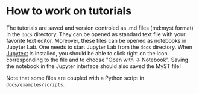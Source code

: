# How to work on tutorials

The tutorials are saved and version controled as .md files (md:myst format) in
the `docs` directory. They can be opened as standard text file with your
favorite text editor. Moreover, these files can be opened as notebooks in
Jupyter Lab. One needs to start Jupyter Lab from the `docs` directory. When
[Jupytext] is installed, you should be able to click right on the icon
corresponding to the file and to choose "Open with -> Notebook". Saving the
notebook in the Jupyter interface should also saved the MyST file!

Note that some files are coupled with a Python script in `docs/examples/scripts`.

[jupytext]: https://jupytext.readthedocs.io
